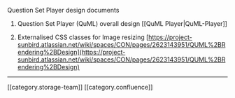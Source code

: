 Question Set Player design documents
1. Question Set Player (QuML) overall design [[QuML Player|QuML-Player]]


1. Externalised CSS classes for Image resizing [https://project-sunbird.atlassian.net/wiki/spaces/CON/pages/2623143951/QUML%2BRendering%2BDesign](https://project-sunbird.atlassian.net/wiki/spaces/CON/pages/2623143951/QUML%2BRendering%2BDesign)





*****

[[category.storage-team]] 
[[category.confluence]] 
